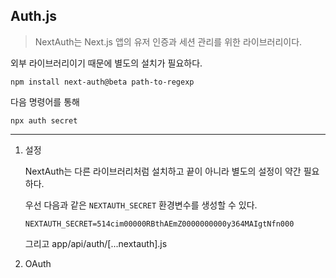 ## Auth.js

> NextAuth는 Next.js 앱의 유저 인증과 세션 관리를 위한 라이브러리이다.

외부 라이브러리이기 때문에 별도의 설치가 필요하다.

```shell
npm install next-auth@beta path-to-regexp
```

다음 명령어를 통해

```shell
npx auth secret
```

---

1. 설정

   NextAuth는 다른 라이브러리처럼 설치하고 끝이 아니라 별도의 설정이 약간 필요하다.

   우선 다음과 같은 `NEXTAUTH_SECRET` 환경변수를 생성할 수 있다.

   ```env
   NEXTAUTH_SECRET=514cim00000RBthAEmZ0000000000y364MAIgtNfn000
   ```

   그리고 app/api/auth/[...nextauth].js

2. OAuth
